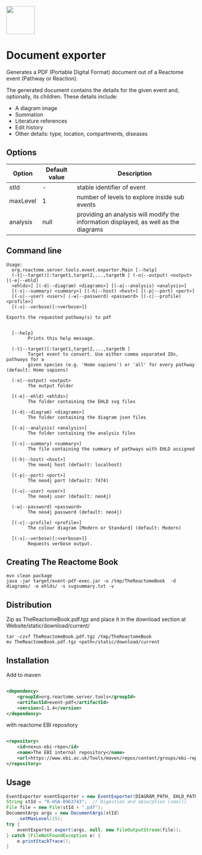 [<img src=https://user-images.githubusercontent.com/6883670/31999264-976dfb86-b98a-11e7-9432-0316345a72ea.png height=75 />](https://reactome.org)

# Document exporter

Generates a PDF (Portable Digital Format) document out of a Reactome event (Pathway or Reaction).

The generated document contains the details for the given event and, optionally, its children. These details include:

- A diagram image
- Summation
- Literature references
- Edit history
- Other details: type, location, compartments, diseases

## Options

Option | Default value | Description
---|---|---
stId | - | stable identifier of event
maxLevel | 1 | number of levels to explore inside sub events
analysis | null | providing an analysis will modify the information displayed, as well as the diagrams

## Command line

```
Usage:
  org.reactome.server.tools.event.exporter.Main [--help]
  (-t|--target)[:target1,target2,...,targetN ] (-o|--output) <output> [(-e|--ehld)
  <ehlds>] [(-d|--diagram) <diagrams>] [(-a|--analysis) <analysis>]
  [(-s|--summary) <summary>] [(-h|--host) <host>] [(-p|--port) <port>]
  [(-u|--user) <user>] (-w|--password) <password> [(-c|--profile) <profile>]
  [(-v|--verbose)[:<verbose>]]

Exports the requested pathway(s) to pdf


  [--help]
        Prints this help message.

  (-t|--target)[:target1,target2,...,targetN ]
        Target event to convert. Use either comma separated IDs, pathways for a
        given species (e.g. 'Homo sapiens') or 'all' for every pathway (default: Homo sapiens)

  (-o|--output) <output>
        The output folder

  [(-e|--ehld) <ehlds>]
        The folder containing the EHLD svg files

  [(-d|--diagram) <diagrams>]
        The folder containing the diagram json files

  [(-a|--analysis) <analysis>]
        The folder containing the analysis files

  [(-s|--summary) <summary>]
        The file containing the summary of pathways with EHLD assigned

  [(-h|--host) <host>]
        The neo4j host (default: localhost)

  [(-p|--port) <port>]
        The neo4j port (default: 7474)

  [(-u|--user) <user>]
        The neo4j user (default: neo4j)

  (-w|--password) <password>
        The neo4j password (default: neo4j)

  [(-c|--profile) <profile>]
        The colour diagram [Modern or Standard] (default: Modern)

  [(-v|--verbose)[:<verbose>]]
        Requests verbose output.

```

## Creating The Reactome Book

```console
mvn clean package
java -jar target/event-pdf-exec.jar -o /tmp/TheReactomeBook  -d diagrams/ -e ehlds/ -s svgsummary.txt -v
```

## Distribution

Zip as TheReactomeBook.pdf.tgz and place it in the download section at Website/static/download/current/

```console
tar -czvf TheReactomeBook.pdf.tgz /tmp/TheReactomeBook
mv TheReactomeBook.pdf.tgz <path>/static/download/current
```

## Installation

Add to maven

```xml

<dependency>
    <groupId>org.reactome.server.tools</groupId>
    <artifactId>event-pdf</artifactId>
    <version>1.1.4</version>
</dependency>

```

with reactome EBI repository

```xml

<repository>
    <id>nexus-ebi-repo</id>
    <name>The EBI internal repository</name>
    <url>https://www.ebi.ac.uk/Tools/maven/repos/content/groups/ebi-repo/</url>
</repository>
```

## Usage

```java
EventExporter eventExporter = new EventExporter(DIAGRAM_PATH, EHLD_PATH, ANALYSIS_PATH, FIREWORKS_PATH, SVGSUMMARY, diagramService, databaseObjectService, generalService, advancedDatabaseObjectService);
String stId = "R-HSA-8963743";  // Digestion and absorption (small)
File file = new File(stId + ".pdf");
DocumentArgs args = new DocumentArgs(stId)
    .setMaxLevel(15);
try {
    eventExporter.export(args, null, new FileOutputStream(file));
} catch (FileNotFoundException e) {
    e.printStackTrace();
}
```
